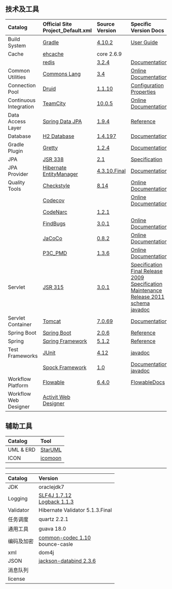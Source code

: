 技术及工具
--------

|Catalog               |Official Site         Project_Default.xml       |Source Version      |Specific Version Docs  |
|:---------------------|:----------------------------|:----------------   |:----------------------|
|Build System          |[Gradle][bs-1]               |[4.10.2][bs-2]     |[User Guide][bs-3]|
|Cache                 |[ehcache][ce-o]              |core 2.6.9          |                       |
|                      |[redis][cr-o]                |[3.2.4][cr-s]      |[Documentation][cr-d]  |
|Common Utilities      |[Commons Lang][cu-cl-o]      |[3.4][cu-cl-s]    |[Online Documentation][cu-cl-d]|
|Connection Pool       |[Druid][cp-d-o]              |[1.1.10][cp-d-s]  |[Configuration Properties][cp-d-cp]|
|Continuous Integration|[TeamCity][ci-tc-o]          |[10.0.5][ci-tc-s] |[Online Documentation][ci-tc-d]|
|Data Access Layer     |[Spring Data JPA][sdj-1]     |[1.9.4][sdj-2]    |[Reference][sdj-3]|
|Database              |[H2 Database][db-1]          |[1.4.197][db-2]   |[Documentation][db-3]|
|Gradle Plugin         |[Gretty][gpg-1]              |[1.2.4][gpg-2]    |[Documentation][gpg-3] |
|JPA                   |[JSR 338][jpa-0]             |[2.1][jpa-1]      |[Specification][jpa-2] |
|JPA Provider          |[Hibernate EntityManager][jpa-he-o]|[4.3.10.Final][jpa-he-s]|[Documentation][jpa-he-d]|
|Quality Tools         |[Checkstyle][qt-cs-o]        |[8.14][qt-cs-s]  |[Online Documentation][qt-cs-d]|
|                      |[Codecov][qt-cc-o]           |                  |[Online Documentation][qt-cc-d]|
|                      |[CodeNarc][qt-cn-o]          |[1.2.1][qt-cn-s] |                       |
|                      |[FindBugs][qt-fb-o]          |[3.0.1][qt-fb-s] |[Online Documentation][qt-fb-d]|
|                      |[JaCoCo][qt-jcc-o]           |[0.8.2][qt-jcc-s]|[Online Documentation][qt-jcc-d]|
|                      |[P3C_PMD][qt-pmd-o]          |[1.3.6][qt-pmd-s]|[Online Documentation][qt-pmd-d]|
|Servlet               |[JSR 315][s-1]               |[3.0.1][s-2]      |[Specification Final Release 2009][s-3] <br> [Specification Maintenance Release 2011][s-4] <br> [schema][s-5] <br> [javadoc][s-6] |
|Servlet Container     |[Tomcat][sc-1]               |[7.0.69][sc-2]   |[Documentation][sc-3]  |
|Spring Boot           |[Spring Boot][s-sb-o]        |[2.0.6][s-sb-s]  |[Reference][s-sb-d]    |
|Spring                |[Spring Framework][s-sf-o]   |[5.1.2][s-sf-s]  |[Reference][s-sf-d]    |
|Test Frameworks       |[JUnit][tf-ju-o]             |[4.12][tf-ju-s]  |[javadoc][tf-ju-d]     |
|                      |[Spock Framework][tf-sf-o]   |[1.0][tf-sf-s]   |[Documentation][tf-sf-d1] <br> [javadoc][tf-sf-d2]|
|Workflow Platform     |[Flowable][wp-1]             |[6.4.0][wp-2]    |[FlowableDocs][wp-3]|
|Workflow Web Designer |[Activit Web Designer][wwd-1]|                  |                       |


[bs-1]: http://gradle.org/
[bs-2]: https://github.com/gradle/gradle/tree/v4.10.2
[bs-3]: https://docs.gradle.org/current/userguide/userguide.html
[bs-4]: projects/gradle/2.12/dsl/index.html
[bs-5]: projects/gradle/2.12/javadoc/index.html
[bs-6]: projects/gradle/2.12/groovydoc/index.html
[ce-o]: http://ehcache.org/
[ci-tc-o]: https://www.jetbrains.com/teamcity/
[ci-tc-s]: https://www.jetbrains.com/teamcity/download/
[ci-tc-d]: https://confluence.jetbrains.com/display/TCD10/TeamCity+Documentation
[cp-d-o]: https://github.com/alibaba/druid 
[cp-d-s]: https://github.com/alibaba/druid/tree/1.1.11 
[cp-d-cp]: https://github.com/alibaba/druid/wiki/FAQ  
[cr-o]: http://redis.io/
[cr-s]: https://github.com/antirez/redis/tree/3.2.4
[cr-d]: https://github.com/antirez/redis-doc
[cu-cl-o]: http://commons.apache.org/proper/commons-lang/
[cu-cl-s]: https://github.com/apache/commons-lang/tree/LANG_3_4
[cu-cl-d]: http://commons.apache.org/proper/commons-lang/javadocs/api-3.4/index.html
[cu-jt-o]: http://www.joda.org/joda-time/
[cu-jt-s]: https://github.com/JodaOrg/joda-time/tree/v2.9.4
[cu-jt-d1]: http://www.joda.org/joda-time/quickstart.html
[cu-jt-d2]: http://www.joda.org/joda-time/userguide.html
[db-1]: http://h2database.com/html/main.html
[db-2]: https://github.com/h2database/h2database/tree/version-1.4.197/h2
[db-3]: http://h2database.com/html/main.html
[eai]: https://en.wikipedia.org/wiki/Enterprise_application_integration
[gpg-1]: http://akhikhl.github.io/gretty-doc/Getting-started.html
[gpg-2]: https://github.com/akhikhl/gretty/tree/v1.2.4
[gpg-3]: projects/gretty/1.2.4/index.html
[jpa-0]: https://jcp.org/en/jsr/detail?id=338
[jpa-1]: https://jcp.org/aboutJava/communityprocess/final/jsr338/index.html
[jpa-2]: projects/JPA/2.1/JavaPersistence2.1.pdf
[jpa-he-o]: http://hibernate.org/orm/
[jpa-he-s]: https://github.com/hibernate/hibernate-orm/tree/4.3.10.Final
[jpa-he-d]: http://hibernate.org/orm/documentation/4.3/
[qt-cc-o]: https://codecov.io/
[qt-cc-d]: https://codecov.io/docs
[qt-cn-o]: http://codenarc.sourceforge.net/
[qt-cn-s]: https://github.com/CodeNarc/CodeNarc/tree/v1.2.1
[qt-cs-o]: http://checkstyle.sourceforge.net/
[qt-cs-s]: https://github.com/checkstyle/checkstyle/tree/checkstyle-8.14
[qt-cs-d]: http://checkstyle.sourceforge.net/checks.html
[qt-fb-o]: http://findbugs.sourceforge.net/
[qt-fb-s]: https://github.com/findbugsproject/findbugs/tree/release-3.0.1
[qt-fb-d]: http://findbugs.sourceforge.net/manual/index.html
[qt-jcc-o]: http://eclemma.org/jacoco/
[qt-jcc-s]: https://github.com/jacoco/jacoco/tree/v0.8.2
[qt-jcc-d]: http://eclemma.org/jacoco/trunk/doc/
[qt-pmd-o]: https://github.com/alibaba/p3c
[qt-pmd-s]: https://github.com/alibaba/p3c/tree/p3c-pmd-1.3.6
[qt-pmd-d]: https://github.com/alibaba/p3c/blob/master/%E9%98%BF%E9%87%8C%E5%B7%B4%E5%B7%B4Java%E5%BC%80%E5%8F%91%E6%89%8B%E5%86%8C%EF%BC%88%E8%AF%A6%E5%B0%BD%E7%89%88%EF%BC%89.pdf
[s-1]: https://jcp.org/en/jsr/detail?id=315
[s-2]: projects/servlet/3.0/schema/javax.servlet.jar
[s-3]: projects/servlet/3.0/servlet-3_0-final-spec.pdf
[s-4]: projects/servlet/3.0/servlet-3_0-mrel-spec.pdf
[s-5]: projects/servlet/3.0/schema
[s-6]: projects/servlet/3.0/javadoc/index.html
[s-sb-o]: https://spring.io/projects/spring-boot
[s-sf-o]: http://projects.spring.io/spring-framework/
[s-sb-s]: https://github.com/spring-projects/spring-boot
[s-sf-s]: https://github.com/spring-projects/spring-framework/tree/v5.1.2.RELEASE
[s-sb-d]: https://docs.spring.io/spring-boot/docs/2.0.6.RELEASE/reference/htmlsingle/
[s-sf-d]: https://docs.spring.io/spring/docs/5.1.2.RELEASE/spring-framework-reference/
[sc-1]: http://tomcat.apache.org/
[sc-2]: http://archive.apache.org/dist/tomcat/tomcat-7/v7.0.69/src/
[sc-3]: https://tomcat.apache.org/tomcat-7.0-doc/index.html
[sdj-1]: https://spring.io/projects/spring-data-jpa
[sdj-2]: https://github.com/spring-projects/spring-data-jpa/tree/1.9.4.RELEASE
[sdj-3]: https://docs.spring.io/spring-data/jpa/docs/1.9.4.RELEASE/reference/html/
[tf-ju-o]: http://junit.org/junit4/
[tf-ju-s]: https://github.com/junit-team/junit/tree/r4.12
[tf-ju-d]: projects/junit/4.12/index.html
[tf-sf-o]: http://spockframework.org
[tf-sf-s]: https://github.com/spockframework/spock/tree/spock-1.0
[tf-sf-d1]: projects/spock/1.0/doc/index.html
[tf-sf-d2]: projects/spock/1.0/javadoc/index.html
[wp-1]: https://www.flowable.org/
[wp-2]: https://github.com/flowable/flowable-engine/tree/flowable-6.4.0
[wp-3]: https://www.flowable.org/docs/userguide/index.html#_getting_started
[wwd-1]: https://github.com/AlphaHinex/Activiti/tree/web-designer


辅助工具
------

|Catalog   |Tool                         |
|:---------|:----------------------------|
|UML & ERD |[StarUML](http://staruml.io/)|
|ICON      |[icomoon](https://icomoon.io/app/#/select)|


---


|Catalog|Version|
|:--|:--|
|JDK|oraclejdk7|
|Logging|[SLF4J 1.7.12](https://github.com/qos-ch/slf4j/tree/v_1.7.12)<br/>[Logback 1.1.3](https://github.com/qos-ch/logback)|
|Validator|Hibernate Validator 5.1.3.Final|
|任务调度|quartz 2.2.1|
|通用工具|guava 18.0|
|编码及加密|[common-codec 1.10](https://github.com/apache/commons-codec/tree/1.10)<br/>bounce-casle|
|xml|dom4j|
|JSON|[jackson-databind 2.3.6](https://github.com/FasterXML/jackson-databind/tree/jackson-databind-2.6.3)|
|消息队列||
|license||
